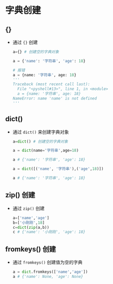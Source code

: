 # 字典创建

## {}

+ 通过 `{}` 创建

  ```py
  a={} # 创建空的字典对象
  ```

  ```py
  a = {'name': '字符串', 'age': 18}

  # 报错
  a = {name: '字符串', age: 18}
  '''
  Traceback (most recent call last):
    File "<pyshell#13>", line 1, in <module>
    a = {name: '字符串', age: 18}
  NameError: name 'name' is not defined
  '''
  ```

## dict()

+ 通过 `dict()` 来创建字典对象

  ```py
  a=dict() # 创建空的字典对象
  ```

  ```py
  a = dict(name='字符串',age=18)
  
  a # {'name': '字符串', 'age': 18}
  ```

  ```py
  a = dict([('name', '字符串'),('age',18)])

  a # {'name': '字符串', 'age': 18}
  ```

## zip() 创建

+ 通过 `zip()` 创建

  ```py
  a=['name','age']
  b=['小刚刚',18]
  c=dict(zip(a,b))
  c # {'name': '小刚刚', 'age': 18}
  ```

## fromkeys() 创建

+ 通过 `fromkeys()` 创建值为空的字典

  ```py
  a = dict.fromkeys(['name','age'])
  a # {'name': None, 'age': None}
  ```


